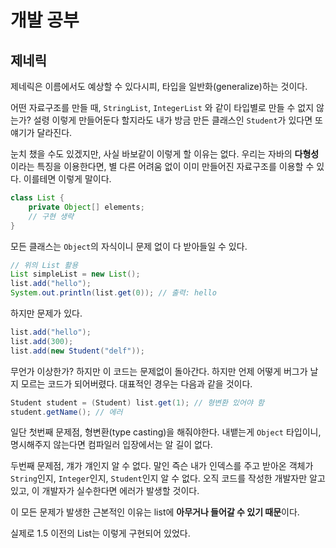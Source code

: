 # 개발 공부
## 제네릭
제네릭은 이름에서도 예상할 수 있다시피, 타입을 일반화(generalize)하는 것이다. 

어떤 자료구조를 만들 때, `StringList`, `IntegerList` 와 같이 타입별로 만들 수 없지 않는가? 설령 이렇게 만들어둔다 할지라도 내가 방금 만든 클래스인 `Student`가 있다면 또 얘기가 달라진다.

눈치 챘을 수도 있겠지만, 사실 바보같이 이렇게 할 이유는 없다. 우리는 자바의 **다형성**이라는 특징을 이용한다면, 별 다른 어려움 없이 이미 만들어진 자료구조를 이용할 수 있다. 이를테면 이렇게 말이다.

``` java
class List {
    private Object[] elements;
    // 구현 생략
}
```

모든 클래스는 `Object`의 자식이니 문제 없이 다 받아들일 수 있다.

``` java
// 위의 List 활용
List simpleList = new List();
list.add("hello");
System.out.println(list.get(0)); // 출력: hello
```

하지만 문제가 있다.

``` java
list.add("hello");
list.add(300);
list.add(new Student("delf"));
```
무언가 이상한가? 하지만 이 코드는 문제없이 돌아간다. 하지만 언제 어떻게 버그가 날지 모르는 코드가 되어버렸다. 대표적인 경우는 다음과 같을 것이다.

``` java
Student student = (Student) list.get(1); // 형변환 있어야 함
student.getName(); // 에러
```
일단 첫번째 문제점, 형변환(type casting)을 해줘야한다. 내뱉는게 `Object` 타입이니, 명시해주지 않는다면 컴파일러 입장에서는 알 길이 없다.

두번째 문제점, 걔가 걔인지 알 수 없다. 말인 즉슨 내가 인덱스를 주고 받아온 객체가 `String`인지, `Integer`인지, `Student`인지 알 수 없다. 오직 코드를 작성한 개발자만 알고있고, 이 개발자가 실수한다면 에러가 발생할 것이다.

이 모든 문제가 발생한 근본적인 이유는 list에 **아무거나 들어갈 수 있기 때문**이다.

실제로 1.5 이전의 List는 이렇게 구현되어 있었다.
